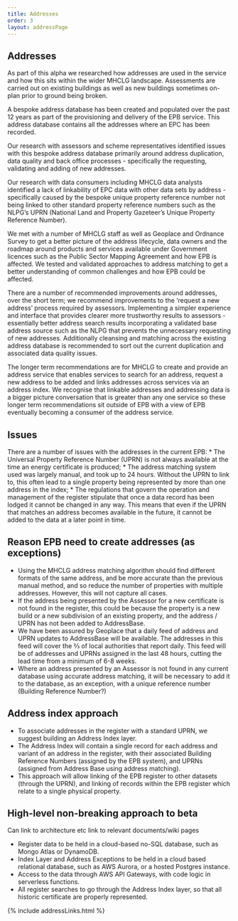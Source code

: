 ```yaml
---
title: Addresses
order: 3
layout: addressPage
---
```

<h2 class="govuk-heading-m">Addresses</h2>


As part of this alpha we researched how addresses are used in the service and how this sits within the wider MHCLG landscape. Assessments are carried out on existing buildings as well as new buildings sometimes on-plan prior to ground being broken.

A bespoke address database has been created and populated over the past 12 years as part of the provisioning and delivery of the EPB service. This address database contains all the addresses where an EPC has been recorded. 

Our research with assessors and scheme representatives identified issues with this bespoke address database primarily around address duplication, data quality and back office processes - specifically the requesting, validating and adding of new addresses. 

Our research with data consumers including MHCLG data analysts identified a lack of linkability of EPC data with other data sets by address - specifically caused by the bespoke unique property reference number not being linked to other standard property reference numbers such as the NLPG’s UPRN (National Land and Property Gazeteer’s Unique Property Reference Number).

We met with a number of MHCLG staff as well as Geoplace and Ordnance Survey to get a better picture of the address lifecycle, data owners and the roadmap around products and services available under Government licences such as the Public Sector Mapping Agreement and how EPB is affected. We tested and validated approaches to address matching to get a better understanding of common challenges and how EPB could be affected.

There are a number of recommended improvements around addresses, over the short term; we recommend improvements to the ‘request a new address’ process required by assessors. Implementing a simpler experience and interface that provides clearer more trustworthy results to assessors - essentially better address search results incorporating a validated base address source such as the NLPG that prevents the unnecessary requesting of new addresses. Additionally cleansing and matching across the existing address database is recommended to sort out the current duplication and associated data quality issues.

The longer term recommendations are for MHCLG to create and provide an address service that enables services to search for an address, request a new address to be added and links addresses across services via an address index. We recognise that linkable addresses and addressing data is a bigger picture conversation that is greater than any one service so these longer term recommendations sit outside of EPB with a view of EPB eventually becoming a consumer of the address service.


<h2 class="govuk-heading-m">Issues</h2>
There are a number of issues with the addresses in the current EPB:
* The Universal Property Reference Number (UPRN) is not always available at the time an energy certificate is produced;
* The address matching system used was largely manual, and took up to 24 hours.  Without the UPRN to link to, this often lead to a single property being represented by more than one address in the index;
* The regulations that govern the operation and management of the register stipulate that once a data record has been lodged it cannot be changed in any way.  This means that even if the UPRN that matches an address becomes available in the future, it cannot be added to the data at a later point in time.

<h2 class="govuk-heading-m">Reason EPB need to create addresses (as exceptions)</h2>

* Using the MHCLG address matching algorithm should find different formats of the same address, and be more accurate than the previous manual method, and so reduce the number of properties with multiple addresses. However, this will not capture all cases. 
* If the address being presented by the Assessor for a new certificate is not found in the register, this could be because the property is a new build or a new subdivision of an existing property, and the address / UPRN has not been added to AddressBase.  
* We have been assured by Geoplace that a daily feed of address and UPRN updates to AddressBase will be available.  The addresses in this feed will cover the ⅔ of local authorities that report daily.  This feed will be of addresses and UPRNs assigned in the last 48 hours, cutting the lead time from a minimum of 6-8 weeks.
* Where an address presented by an Assessor is not found in any current database using accurate address matching, it will be necessary to add it to the database, as an exception, with a unique reference number (Building Reference Number?)
 

<h2 class="govuk-heading-m">Address index approach</h2>

* To associate addresses in the register with a standard UPRN, we suggest building an Address Index layer.
* The Address Index will contain a single record for each address and variant of an address in the register, with their associated Building Reference Numbers (assigned by the EPB system), and UPRNs (assigned from Address Base using address matching). 
* This approach will allow linking of the EPB register to other datasets (through the UPRN), and linking of records within the EPB register which relate to a single physical property.


<h2 class="govuk-heading-m">High-level non-breaking approach to beta</h2>

Can link to architecture etc link to relevant documents/wiki pages

* Register data to be held in a cloud-based no-SQL database, such as Mongo Atlas or DynamoDB. 
* Index Layer and Address Exceptions to be held in a cloud based relational database, such as AWS Aurora, or a hosted Postgres instance.  
* Access to the data through AWS API Gateways, with code logic in serverless functions.  
* All register searches to go through the Address Index layer, so that all historic certificate are properly represented.  

{% include addressLinks.html %}